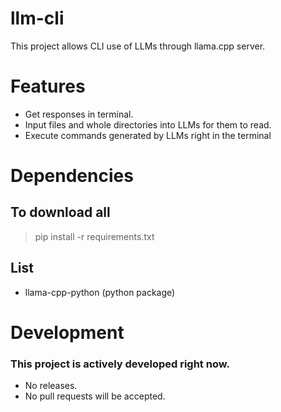 # llm-cli
This project allows CLI use of LLMs through llama.cpp server.

# Features
* Get responses in terminal.
* Input files and whole directories into LLMs for them to read.
* Execute commands generated by LLMs right in the terminal

# Dependencies
## To download all
> pip install -r requirements.txt
## List
* llama-cpp-python (python package)

# Development
### This project is actively developed right now.
* No releases.
* No pull requests will be accepted.
